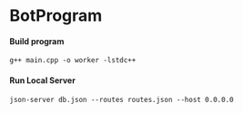 # BotProgram

#### Build program
```shell
g++ main.cpp -o worker -lstdc++
```

#### Run Local Server
```
json-server db.json --routes routes.json --host 0.0.0.0
```